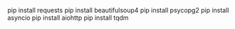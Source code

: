 pip install requests
pip install beautifulsoup4
pip install psycopg2
pip install asyncio
pip install aiohttp
pip install tqdm
